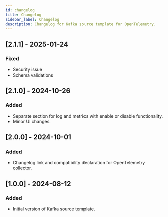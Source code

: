 ```yaml
---
id: changelog
title: Changelog
sidebar_label: Changelog
description: Changelog for Kafka source template for OpenTelemetry.
---
```


## [2.1.1] - 2025-01-24

### Fixed
- Security issue
- Schema validations

## [2.1.0] - 2024-10-26

### Added
- Separate section for log and metrics with enable or disable functionality.
- Minor UI changes.

## [2.0.0] - 2024-10-01

### Added
- Changelog link and compatibility declaration for OpenTelemetry collector.

## [1.0.0] - 2024-08-12

### Added
- Initial version of Kafka source template.
